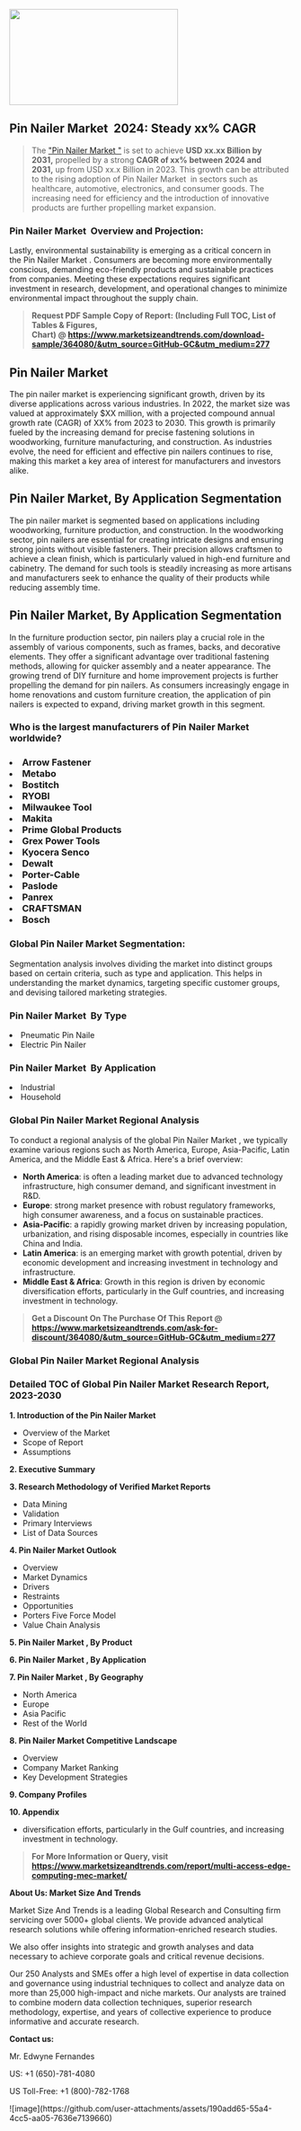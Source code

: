 <p><img class="alignnone size-medium wp-image-20088" src="https://ffe5etoiles.com/wp-content/uploads/2024/12/MST1-300x171.png" alt="" width="300" height="171" /></p><h2 id="ember46" class="ember-view reader-text-block__heading-2">Pin Nailer Market &nbsp;2024: Steady&nbsp;xx% CAGR</h2><blockquote id="ember47" class="ember-view reader-text-block__blockquote">The&nbsp;<a class="app-aware-link " href="https://www.marketsizeandtrends.com/download-sample/364080/&utm_source=GitHub-GC&utm_medium=277" target="_blank" data-test-app-aware-link="">"Pin Nailer Market "</a>&nbsp;is set to achieve&nbsp;<strong>USD&nbsp;xx.xx&nbsp;Billion by 2031,</strong>&nbsp;propelled by a strong&nbsp;<strong>CAGR of&nbsp;xx% between 2024 and 2031,</strong>&nbsp;up from USD xx.x Billion in 2023. This growth can be attributed to the rising adoption of&nbsp;Pin Nailer Market &nbsp;in sectors such as healthcare, automotive, electronics, and consumer goods. The increasing need for efficiency and the introduction of innovative products are further propelling market expansion.</blockquote><h3 id="ember48" class="ember-view reader-text-block__heading-3">Pin Nailer Market &nbsp;Overview and Projection:</h3><p id="ember49" class="ember-view reader-text-block__paragraph">Lastly, environmental sustainability is emerging as a critical concern in the&nbsp;Pin Nailer Market . Consumers are becoming more environmentally conscious, demanding eco-friendly products and sustainable practices from companies. Meeting these expectations requires significant investment in research, development, and operational changes to minimize environmental impact throughout the supply chain.</p><blockquote id="ember50" class="ember-view reader-text-block__blockquote"><strong>Request PDF Sample Copy of Report: (Including Full TOC, List of Tables &amp; Figures, Chart)&nbsp;@&nbsp;<strong><a href="https://www.marketsizeandtrends.com/download-sample/364080/&utm_source=GitHub-GC&utm_medium=277" target="_blank">https://www.marketsizeandtrends.com/download-sample/364080/&utm_source=GitHub-GC&utm_medium=277</a></strong></strong></blockquote><h3 class=""> <h2>Pin Nailer Market</h2><p>The pin nailer market is experiencing significant growth, driven by its diverse applications across various industries. In 2022, the market size was valued at approximately $XX million, with a projected compound annual growth rate (CAGR) of XX% from 2023 to 2030. This growth is primarily fueled by the increasing demand for precise fastening solutions in woodworking, furniture manufacturing, and construction. As industries evolve, the need for efficient and effective pin nailers continues to rise, making this market a key area of interest for manufacturers and investors alike.</p><h2>Pin Nailer Market, By Application Segmentation</h2><p>The pin nailer market is segmented based on applications including woodworking, furniture production, and construction. In the woodworking sector, pin nailers are essential for creating intricate designs and ensuring strong joints without visible fasteners. Their precision allows craftsmen to achieve a clean finish, which is particularly valued in high-end furniture and cabinetry. The demand for such tools is steadily increasing as more artisans and manufacturers seek to enhance the quality of their products while reducing assembly time.</p><h2>Pin Nailer Market, By Application Segmentation</h2><p>In the furniture production sector, pin nailers play a crucial role in the assembly of various components, such as frames, backs, and decorative elements. They offer a significant advantage over traditional fastening methods, allowing for quicker assembly and a neater appearance. The growing trend of DIY furniture and home improvement projects is further propelling the demand for pin nailers. As consumers increasingly engage in home renovations and custom furniture creation, the application of pin nailers is expected to expand, driving market growth in this segment.</p></h3><h3 id="" class="">Who is the largest manufacturers of&nbsp;Pin Nailer Market  worldwide?</h3><h3 class=""></Li><Li>Arrow Fastener</Li><Li> Metabo</Li><Li> Bostitch</Li><Li> RYOBI</Li><Li> Milwaukee Tool</Li><Li> Makita</Li><Li> Prime Global Products</Li><Li> Grex Power Tools</Li><Li> Kyocera Senco</Li><Li> Dewalt</Li><Li> Porter-Cable</Li><Li> Paslode</Li><Li> Panrex</Li><Li> CRAFTSMAN</Li><Li> Bosch</h3><h3 id="ember53" class="ember-view reader-text-block__heading-3">Global&nbsp;Pin Nailer Market  Segmentation:</h3><p id="ember54" class="ember-view reader-text-block__paragraph">Segmentation analysis involves dividing the market into distinct groups based on certain criteria, such as type and application. This helps in understanding the market dynamics, targeting specific customer groups, and devising tailored marketing strategies.</p><h3 id="" class="">Pin Nailer Market &nbsp;By Type</h3><p></Li><Li>Pneumatic Pin Naile</Li><Li> Electric Pin Nailer</p><h3 id="" class="">Pin Nailer Market &nbsp;By Application</h3><p class=""></Li><Li>Industrial</Li><Li> Household</p><h3 id="ember62" class="ember-view reader-text-block__heading-3">Global Pin Nailer Market  Regional Analysis</h3><p id="ember63" class="ember-view reader-text-block__paragraph">To conduct a regional analysis of the global Pin Nailer Market , we typically examine various regions such as North America, Europe, Asia-Pacific, Latin America, and the Middle East &amp; Africa. Here's a brief overview:</p><ul><li><strong>North America</strong>: is often a leading market due to advanced technology infrastructure, high consumer demand, and significant investment in R&amp;D.</li><li><strong>Europe</strong>: strong market presence with robust regulatory frameworks, high consumer awareness, and a focus on sustainable practices.</li><li><strong>Asia-Pacific</strong>: a rapidly growing market driven by increasing population, urbanization, and rising disposable incomes, especially in countries like China and India.</li><li><strong>Latin America</strong>: is an emerging market with growth potential, driven by economic development and increasing investment in technology and infrastructure.</li><li><strong>Middle East &amp; Africa</strong>: Growth in this region is driven by economic diversification efforts, particularly in the Gulf countries, and increasing investment in technology.</li></ul><blockquote id="ember61" class="ember-view reader-text-block__blockquote"><strong>Get a Discount On The Purchase Of This Report @ <strong><a href="https://html-cleaner.com/" target="">https://www.marketsizeandtrends.com/ask-for-discount/364080/&utm_source=GitHub-GC&utm_medium=277</a></strong></strong></blockquote><h3 id="ember62" class="ember-view reader-text-block__heading-3">Global Pin Nailer Market  Regional Analysis</h3><h3 id="" class="">Detailed TOC of Global Pin Nailer Market  Research Report, 2023-2030</h3><p id="" class=""><strong>1. Introduction of the Pin Nailer Market </strong></p><ul><li>Overview of the Market</li><li>Scope of Report</li><li>Assumptions</li></ul><p id="" class=""><strong>2. Executive Summary</strong></p><p id="" class=""><strong>3. Research Methodology of Verified Market Reports</strong></p><ul><li>Data Mining</li><li>Validation</li><li>Primary Interviews</li><li>List of Data Sources</li></ul><p id="" class=""><strong>4. Pin Nailer Market  Outlook</strong></p><ul><li>Overview</li><li>Market Dynamics</li><li>Drivers</li><li>Restraints</li><li>Opportunities</li><li>Porters Five Force Model</li><li>Value Chain Analysis</li></ul><p id="" class=""><strong>5. Pin Nailer Market , By Product</strong></p><p id="" class=""><strong>6. Pin Nailer Market , By Application</strong></p><p id="" class=""><strong>7. Pin Nailer Market , By Geography</strong></p><ul><li>North America</li><li>Europe</li><li>Asia Pacific</li><li>Rest of the World</li></ul><p id="" class=""><strong>8. Pin Nailer Market  Competitive Landscape</strong></p><ul><li>Overview</li><li>Company Market Ranking</li><li>Key Development Strategies</li></ul><p id="" class=""><strong>9. Company Profiles</strong></p><p id="" class=""><strong>10. Appendix</strong></p><ul><li>diversification efforts, particularly in the Gulf countries, and increasing investment in technology.</li></ul><blockquote id="ember65" class="ember-view reader-text-block__blockquote"><strong>For More Information or Query, visit <strong><strong><a href="https://html-cleaner.com/" target="">https://www.marketsizeandtrends.com/report/multi-access-edge-computing-mec-market/</a></strong></strong></strong></blockquote><p id="" class=""><strong>About Us: Market Size And Trends</strong></p><p id="" class="">Market Size And Trends is a leading Global Research and Consulting firm servicing over 5000+ global clients. We provide advanced analytical research solutions while offering information-enriched research studies.</p><p id="" class="">We also offer insights into strategic and growth analyses and data necessary to achieve corporate goals and critical revenue decisions.</p><p id="" class="">Our 250 Analysts and SMEs offer a high level of expertise in data collection and governance using industrial techniques to collect and analyze data on more than 25,000 high-impact and niche markets. Our analysts are trained to combine modern data collection techniques, superior research methodology, expertise, and years of collective experience to produce informative and accurate research.</p><p id="" class=""><strong>Contact us:</strong></p><p id="" class="">Mr. Edwyne Fernandes</p><p id="" class="">US: +1 (650)-781-4080</p><p id="" class="">US Toll-Free: +1 (800)-782-1768</p>
![image](https://github.com/user-attachments/assets/190add65-55a4-4cc5-aa05-7636e7139660)
